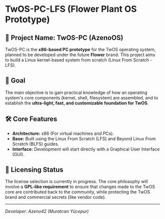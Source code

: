 # TwOS-PC-LFS (Flower Plant OS Prototype)

## 🌟 Project Name: TwOS-PC (AzenoOS)
TwOS-PC is the **x86-based PC prototype** for the TwOS operating system, planned to be developed under the future **Flower** brand. This project aims to build a Linux kernel-based system from scratch (Linux From Scratch - LFS).

## 🎯 Goal
The main objective is to gain practical knowledge of how an operating system's core components (kernel, shell, filesystem) are assembled, and to establish the **ultra-light, fast, and customizable foundation for TwOS**.

## 🛠️ Core Features
* **Architecture:** x86 (For virtual machines and PCs).
* **Base:** Built using the Linux From Scratch (LFS) and Beyond Linux From Scratch (BLFS) guides.
* **Interface:** Development will start directly with a Graphical User Interface (GUI).

## 📝 Licensing Status
The license selection is currently in progress. The core philosophy will involve a **GPL-like requirement** to ensure that changes made to the TwOS core are contributed back to the community, while protecting the TwOS brand and commercial secrets (like vendor code).

---
*Developer: Azeno42 (Muratcan Yücepur)*

